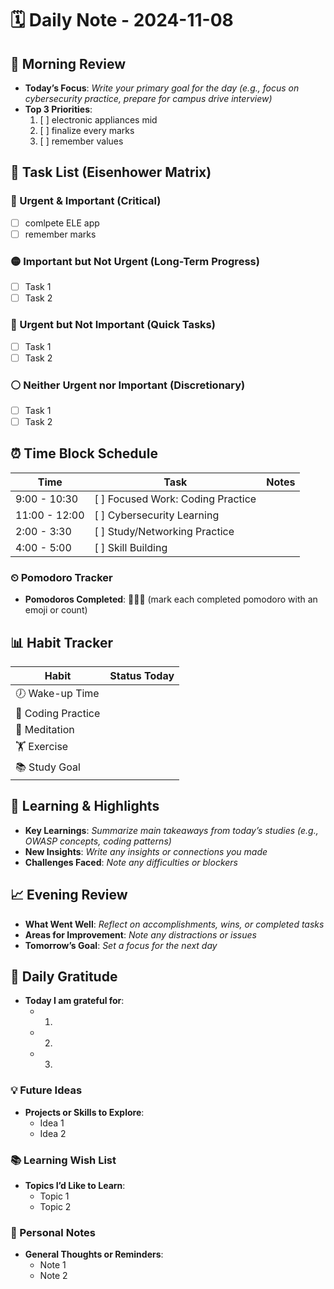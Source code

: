# 🗓 Daily Note - 2024-11-08

## 🌅 Morning Review
- **Today’s Focus**: _Write your primary goal for the day (e.g., focus on cybersecurity practice, prepare for campus drive interview)_
- **Top 3 Priorities**:
    1. [ ] electronic appliances mid 
    2. [ ] finalize every marks 
    3. [ ] remember values

## 📝 Task List (Eisenhower Matrix)

### 🔴 Urgent & Important (Critical)
- [ ] comlpete ELE app
- [ ] remember marks 

### 🟡 Important but Not Urgent (Long-Term Progress)
- [ ] Task 1 
- [ ] Task 2 

### 🔵 Urgent but Not Important (Quick Tasks)
- [ ] Task 1 
- [ ] Task 2 

### ⚪ Neither Urgent nor Important (Discretionary)
- [ ] Task 1 
- [ ] Task 2 

## ⏰ Time Block Schedule
| Time        | Task                                | Notes                      |
|-------------|-------------------------------------|----------------------------|
| 9:00 - 10:30| [ ] Focused Work: Coding Practice   |                            |
| 11:00 - 12:00| [ ] Cybersecurity Learning         |                            |
| 2:00 - 3:30 | [ ] Study/Networking Practice       |                            |
| 4:00 - 5:00 | [ ] Skill Building                 |                            |

### ⏲ Pomodoro Tracker
- **Pomodoros Completed**: 🍅🍅🍅 (mark each completed pomodoro with an emoji or count)

## 📊 Habit Tracker
| Habit              | Status Today |
|--------------------|--------------|
| 🕖 Wake-up Time    |              |
| 📖 Coding Practice |              |
| 🧘 Meditation      |              |
| 🏋️ Exercise       |              |
| 📚 Study Goal      |              |

## 🧠 Learning & Highlights
- **Key Learnings**: _Summarize main takeaways from today’s studies (e.g., OWASP concepts, coding patterns)_
- **New Insights**: _Write any insights or connections you made_
- **Challenges Faced**: _Note any difficulties or blockers_

## 📈 Evening Review
- **What Went Well**: _Reflect on accomplishments, wins, or completed tasks_
- **Areas for Improvement**: _Note any distractions or issues_
- **Tomorrow’s Goal**: _Set a focus for the next day_

## 🎯 Daily Gratitude
- **Today I am grateful for**:
    - 1. 
    - 2. 
    - 3.
### 💡 Future Ideas
- **Projects or Skills to Explore**:
    - Idea 1
    - Idea 2

### 📚 Learning Wish List
- **Topics I’d Like to Learn**:
    - Topic 1
    - Topic 2

### 📝 Personal Notes
- **General Thoughts or Reminders**:
    - Note 1
    - Note 2

